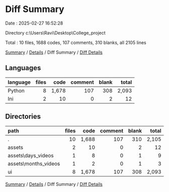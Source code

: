 # Diff Summary

Date : 2025-02-27 16:52:28

Directory c:\\Users\\Ravi\\Desktop\\College_project

Total : 10 files,  1688 codes, 107 comments, 310 blanks, all 2105 lines

[Summary](results.md) / [Details](details.md) / Diff Summary / [Diff Details](diff-details.md)

## Languages
| language | files | code | comment | blank | total |
| :--- | ---: | ---: | ---: | ---: | ---: |
| Python | 8 | 1,678 | 107 | 308 | 2,093 |
| Ini | 2 | 10 | 0 | 2 | 12 |

## Directories
| path | files | code | comment | blank | total |
| :--- | ---: | ---: | ---: | ---: | ---: |
| . | 10 | 1,688 | 107 | 310 | 2,105 |
| assets | 2 | 10 | 0 | 2 | 12 |
| assets\\days_videos | 1 | 8 | 0 | 1 | 9 |
| assets\\months_videos | 1 | 2 | 0 | 1 | 3 |
| ui | 8 | 1,678 | 107 | 308 | 2,093 |

[Summary](results.md) / [Details](details.md) / Diff Summary / [Diff Details](diff-details.md)